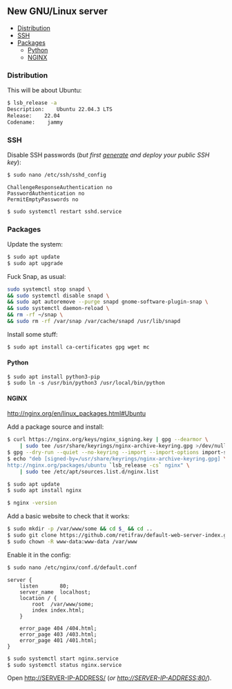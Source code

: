 ## New GNU/Linux server

<!-- MarkdownTOC -->

- [Distribution](#distribution)
- [SSH](#ssh)
- [Packages](#packages)
    - [Python](#python)
    - [NGINX](#nginx)

<!-- /MarkdownTOC -->

### Distribution

This will be about Ubuntu:

``` sh
$ lsb_release -a
Description:    Ubuntu 22.04.3 LTS
Release:    22.04
Codename:    jammy
```

### SSH

Disable SSH passwords (*but first [generate](https://github.com/retifrav/scraps/blob/master/_linux/ssh.md#generate-a-new-ssh-key) and deploy your public SSH key*):

``` sh
$ sudo nano /etc/ssh/sshd_config
```
```
ChallengeResponseAuthentication no
PasswordAuthentication no
PermitEmptyPasswords no
```
``` sh
$ sudo systemctl restart sshd.service
```

### Packages

Update the system:

``` sh
$ sudo apt update
$ sudo apt upgrade
```

Fuck Snap, as usual:

``` sh
sudo systemctl stop snapd \
&& sudo systemctl disable snapd \
&& sudo apt autoremove --purge snapd gnome-software-plugin-snap \
&& sudo systemctl daemon-reload \
&& rm -rf ~/snap \
&& sudo rm -rf /var/snap /var/cache/snapd /usr/lib/snapd
```

Install some stuff:

```
$ sudo apt install ca-certificates gpg wget mc
```

#### Python

```
$ sudo apt install python3-pip
$ sudo ln -s /usr/bin/python3 /usr/local/bin/python
```

#### NGINX

<http://nginx.org/en/linux_packages.html#Ubuntu>

Add a package source and install:

``` sh
$ curl https://nginx.org/keys/nginx_signing.key | gpg --dearmor \
    | sudo tee /usr/share/keyrings/nginx-archive-keyring.gpg >/dev/null
$ gpg --dry-run --quiet --no-keyring --import --import-options import-show /usr/share/keyrings/nginx-archive-keyring.gpg
$ echo "deb [signed-by=/usr/share/keyrings/nginx-archive-keyring.gpg] \
http://nginx.org/packages/ubuntu `lsb_release -cs` nginx" \
    | sudo tee /etc/apt/sources.list.d/nginx.list

$ sudo apt update
$ sudo apt install nginx

$ nginx -version
```

Add a basic website to check that it works:

``` sh
$ sudo mkdir -p /var/www/some && cd $_ && cd ..
$ sudo git clone https://github.com/retifrav/default-web-server-index.git ./some
$ sudo chown -R www-data:www-data /var/www
```

Enable it in the config:

``` sh
$ sudo nano /etc/nginx/conf.d/default.conf
```
``` nginx
server {
    listen       80;
    server_name  localhost;
    location / {
        root  /var/www/some;
        index index.html;
    }

    error_page 404 /404.html;
    error_page 403 /403.html;
    error_page 401 /401.html;
}
```
``` sh
$ sudo systemctl start nginx.service
$ sudo systemctl status nginx.service
```

Open <http://SERVER-IP-ADDRESS/> (*or <http://SERVER-IP-ADDRESS:80/>*).
